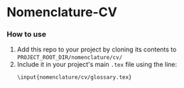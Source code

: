 # Nomenclature-CV

### How to use

1. Add this repo to your project by cloning its contents to `PROJECT_ROOT_DIR/nomenclature/cv/`
2. Include it in your project's main `.tex` file using the line:
    ```
    \input{nomenclature/cv/glossary.tex}
    ```
